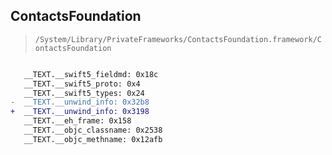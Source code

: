 ## ContactsFoundation

> `/System/Library/PrivateFrameworks/ContactsFoundation.framework/ContactsFoundation`

```diff

   __TEXT.__swift5_fieldmd: 0x18c
   __TEXT.__swift5_proto: 0x4
   __TEXT.__swift5_types: 0x24
-  __TEXT.__unwind_info: 0x32b8
+  __TEXT.__unwind_info: 0x3198
   __TEXT.__eh_frame: 0x158
   __TEXT.__objc_classname: 0x2538
   __TEXT.__objc_methname: 0x12afb

```
